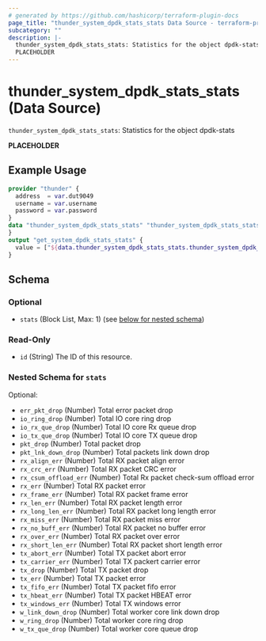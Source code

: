 ```yaml
---
# generated by https://github.com/hashicorp/terraform-plugin-docs
page_title: "thunder_system_dpdk_stats_stats Data Source - terraform-provider-thunder"
subcategory: ""
description: |-
  thunder_system_dpdk_stats_stats: Statistics for the object dpdk-stats
  PLACEHOLDER
---
```


# thunder_system_dpdk_stats_stats (Data Source)

`thunder_system_dpdk_stats_stats`: Statistics for the object dpdk-stats

__PLACEHOLDER__

## Example Usage

```terraform
provider "thunder" {
  address  = var.dut9049
  username = var.username
  password = var.password
}
data "thunder_system_dpdk_stats_stats" "thunder_system_dpdk_stats_stats" {
}
output "get_system_dpdk_stats_stats" {
  value = ["${data.thunder_system_dpdk_stats_stats.thunder_system_dpdk_stats_stats}"]
}
```

<!-- schema generated by tfplugindocs -->
## Schema

### Optional

- `stats` (Block List, Max: 1) (see [below for nested schema](#nestedblock--stats))

### Read-Only

- `id` (String) The ID of this resource.

<a id="nestedblock--stats"></a>
### Nested Schema for `stats`

Optional:

- `err_pkt_drop` (Number) Total error packet drop
- `io_ring_drop` (Number) Total IO core ring drop
- `io_rx_que_drop` (Number) Total IO core Rx queue drop
- `io_tx_que_drop` (Number) Total IO core TX queue drop
- `pkt_drop` (Number) Total packet drop
- `pkt_lnk_down_drop` (Number) Total packets link down drop
- `rx_align_err` (Number) Total RX packet align error
- `rx_crc_err` (Number) Total RX packet CRC error
- `rx_csum_offload_err` (Number) Total Rx packet check-sum offload error
- `rx_err` (Number) Total RX packet error
- `rx_frame_err` (Number) Total RX packet frame error
- `rx_len_err` (Number) Total RX packet length error
- `rx_long_len_err` (Number) Total RX packet long length error
- `rx_miss_err` (Number) Total RX packet miss error
- `rx_no_buff_err` (Number) Total RX packet no buffer error
- `rx_over_err` (Number) Total RX packet over error
- `rx_short_len_err` (Number) Total RX packet short length error
- `tx_abort_err` (Number) Total TX packet abort error
- `tx_carrier_err` (Number) Total TX packert carrier error
- `tx_drop` (Number) Total TX packet drop
- `tx_err` (Number) Total TX packet error
- `tx_fifo_err` (Number) Total TX packet fifo error
- `tx_hbeat_err` (Number) Total TX packet HBEAT error
- `tx_windows_err` (Number) Total TX windows error
- `w_link_down_drop` (Number) Total worker core link down drop
- `w_ring_drop` (Number) Total worker core ring drop
- `w_tx_que_drop` (Number) Total worker core queue drop


